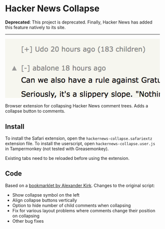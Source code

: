 # Hacker News Collapse

**Deprecated**: This project is deprecated. Finally, Hacker News has added this feature natively to its site.

---

![Screenshot](screenshot.png)

Browser extension for collapsing Hacker News comment trees. Adds a collapse button to comments.

## Install

To install the Safari extension, open the `hackernews-collapse.safariextz` extension file. To install the userscript, open `hackernews-collapse.user.js` in Tampermonkey (not tested with Greasemonkey).

Existing tabs need to be reloaded before using the extension.

## Code

Based on a [bookmarklet by Alexander Kirk](https://alexander.kirk.at/2010/02/16/collapsible-threads-for-hacker-news/). Changes to the original script:

- Show collapse symbol on the left
- Align collapse buttons vertically
- Option to hide number of child comments when collapsing
- Fix for various layout problems where comments change their position on collapsing
- Other bug fixes

